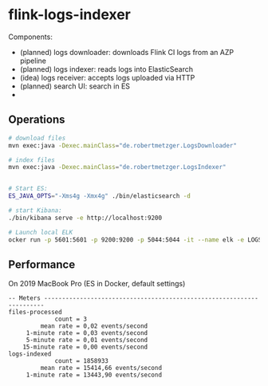 # flink-logs-indexer

Components:
- (planned) logs downloader: downloads Flink CI logs from an AZP pipeline
- (planned) logs indexer: reads logs into ElasticSearch
- (idea) logs receiver: accepts logs uploaded via HTTP
- (planned) search UI: search in ES
- 

## Operations

```bash
# download files
mvn exec:java -Dexec.mainClass="de.robertmetzger.LogsDownloader"

# index files
mvn exec:java -Dexec.mainClass="de.robertmetzger.LogsIndexer"


# Start ES:
ES_JAVA_OPTS="-Xms4g -Xmx4g" ./bin/elasticsearch -d

# start Kibana:
./bin/kibana serve -e http://localhost:9200

# Launch local ELK
ocker run -p 5601:5601 -p 9200:9200 -p 5044:5044 -it --name elk -e LOGSTASH_START=0 -e KIBANA_START=1 -e MAX_MAP_COUNT=362144 sebp/elk
```


## Performance

On 2019 MacBook Pro (ES in Docker, default settings)
```
-- Meters ----------------------------------------------------------------------
files-processed
             count = 3
         mean rate = 0,02 events/second
     1-minute rate = 0,03 events/second
     5-minute rate = 0,01 events/second
    15-minute rate = 0,00 events/second
logs-indexed
             count = 1858933
         mean rate = 15414,66 events/second
     1-minute rate = 13443,90 events/second
```